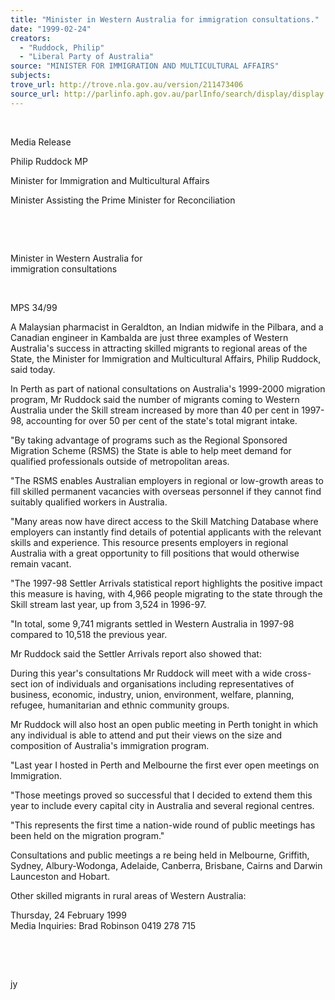 ```yaml
---
title: "Minister in Western Australia for immigration consultations."
date: "1999-02-24"
creators:
  - "Ruddock, Philip"
  - "Liberal Party of Australia"
source: "MINISTER FOR IMMIGRATION AND MULTICULTURAL AFFAIRS"
subjects:
trove_url: http://trove.nla.gov.au/version/211473406
source_url: http://parlinfo.aph.gov.au/parlInfo/search/display/display.w3p;query=Id%3A%22media/pressrel/2M506%22
---
```


   

  

  Media Release

  Philip Ruddock MP

  Minister for Immigration and Multicultural Affairs

  Minister Assisting the Prime Minister for Reconciliation

  

  

  Minister in Western Australia for   
immigration consultations

  

 MPS 34/99 

 A Malaysian pharmacist 
in Geraldton, an Indian midwife in the Pilbara, and a Canadian engineer 
in Kambalda are just three examples of Western Australia's success in 
attracting skilled migrants to regional areas of the State, the Minister 
for Immigration and Multicultural Affairs, Philip Ruddock, said today. 

 In Perth as part of 
national consultations on Australia's 1999-2000 migration program, Mr 
Ruddock said the number of migrants coming to Western Australia under 
the Skill stream increased by more than 40 per cent in 1997-98, accounting 
for over 50 per cent of the state's total migrant intake. 

 "By taking advantage 
of programs such as the Regional Sponsored Migration Scheme (RSMS) the 
State is able to help meet demand for qualified professionals outside 
of metropolitan areas. 

 "The RSMS enables 
Australian employers in regional or low-growth areas to fill skilled 
permanent vacancies with overseas personnel if they cannot find suitably 
qualified workers in Australia. 

 "Many areas now 
have direct access to the Skill Matching Database where employers can 
instantly find details of potential applicants with the relevant skills 
and experience. This resource presents employers in regional Australia 
with a great opportunity to fill positions that would otherwise remain 
vacant. 

 "The 1997-98 Settler 
Arrivals statistical report highlights the positive impact this measure 
is having, with 4,966 people migrating to the state through the Skill 
stream last year, up from 3,524 in 1996-97. 

 "In total, some 
9,741 migrants settled in Western Australia in 1997-98 compared to 10,518 
the previous year. 

 Mr Ruddock said the 
Settler Arrivals report also showed that: 

  During this year's consultations Mr Ruddock will meet with a wide 
cross-sect ion of individuals and organisations including representatives 
of business, economic, industry, union, environment, welfare, planning, 
refugee, humanitarian and ethnic community groups. 

 Mr Ruddock will also 
host an open public meeting in Perth tonight in which any individual 
is able to attend and put their views on the size and composition of 
Australia's immigration program. 

 "Last year I hosted 
in Perth and Melbourne the first ever open meetings on Immigration. 

 "Those meetings 
proved so successful that I decided to extend them this year to include 
every capital city in Australia and several regional centres. 

  "This represents the first time a nation-wide round of public 
meetings has been held on the migration program." 

  Consultations and public meetings a re being held in Melbourne, 
Griffith, Sydney, Albury-Wodonga, Adelaide, Canberra, Brisbane, Cairns 
and Darwin Launceston and Hobart. 

 Other skilled migrants 
in rural areas of Western Australia: 

  Thursday, 24 February 1999   
Media Inquiries: Brad Robinson 0419 278 715 

   

  

  

  jy

